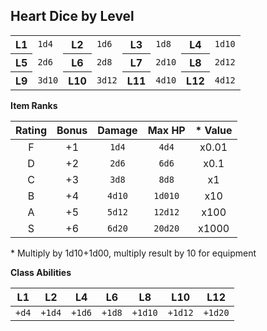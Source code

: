 ## Heart Dice by Level

<table>
  <tbody>
    <tr>
      <th>L1</th>
      <td><code>1d4</code></td>
      <th>L2</th>
      <td><code>1d6</code></td>
      <th>L3</th>
      <td><code>1d8</code></td>
      <th>L4</th>
      <td><code>1d10</code></td>
    </tr>
    <tr>
      <th>L5</th>
      <td><code>2d6</code></td>
      <th>L6</th>
      <td><code>2d8</code></td>
      <th>L7</th>
      <td><code>2d10</code></td>
      <th>L8</th>
      <td><code>2d12</code></td>
    </tr>
    <tr>
      <th>L9</th>
      <td><code>3d10</code></td>
      <th>L10</th>
      <td><code>3d12</code></td>
      <th>L11</th>
      <td><code>4d10</code></td>
      <th>L12</th>
      <td><code>4d12</code></td>
    </tr>
  </tbody>
</table>

**Item Ranks**

| Rating | Bonus | Damage | Max HP | * Value |
|:---:|:---:|:---:|:---:|:---:|
| F | +1 | `1d4` | `4d4` | x0.01 |
| D | +2 | `2d6` | `6d6` | x0.1 |
| C | +3 | `3d8` | `8d8` | x1 |
| B | +4 | `4d10` | `1d010` | x10 |
| A | +5 | `5d12` | `12d12` | x100 |
| S | +6 | `6d20` | `20d20` | x1000 |

&#42; Multiply by 1d10+1d00, multiply result by 10 for equipment

**Class Abilities**

| L1 | L2 | L4 | L6 | L8 | L10 | L12 |
|:---:|:---:|:---:|:---:|:---:|:---:|:---:|
| `+d4` | `+1d4` | `+1d6` | `+1d8` | `+1d10` | `+1d12` | `+1d20` |
